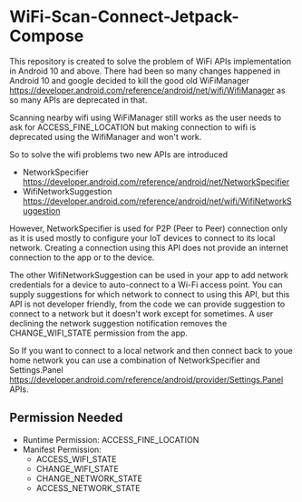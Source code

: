 # WiFi-Scan-Connect-Jetpack-Compose
This repository is created to solve the problem of WiFi APIs implementation in Android 10 and above. There had been so many changes happened in Android 10 and google decided to kill the good old WiFiManager
https://developer.android.com/reference/android/net/wifi/WifiManager as so many APIs are deprecated in that. 

Scanning nearby wifi using WiFiManager still works as the user needs to ask for ACCESS_FINE_LOCATION but making connection to wifi is deprecated using the WifiManager and won't work.

So to solve the wifi problems two new APIs are introduced
- NetworkSpecifier https://developer.android.com/reference/android/net/NetworkSpecifier
- WifiNetworkSuggestion https://developer.android.com/reference/android/net/wifi/WifiNetworkSuggestion

However, NetworkSpecifier is used for P2P (Peer to Peer) connection only as it is used mostly to configure your IoT devices to connect to its local network. Creating a connection using this API does not provide an internet connection to the app or to the device.

The other WifiNetworkSuggestion can be used in your app to add network credentials for a device to auto-connect to a Wi-Fi access point. You can supply suggestions for which network to connect to using this API, but this API is not developer friendly, from the code we can provide suggestion to connect to a network but it doesn't work except for sometimes. A user declining the network suggestion notification removes the CHANGE_WIFI_STATE permission from the app.

So If you want to connect to a local network and then connect back to youe home network you can use a combination of NetworkSpecifier and Settings.Panel https://developer.android.com/reference/android/provider/Settings.Panel APIs.

## Permission Needed
- Runtime Permission: ACCESS_FINE_LOCATION
- Manifest Permission: 
  - ACCESS_WIFI_STATE 
  - CHANGE_WIFI_STATE
  - CHANGE_NETWORK_STATE
  - ACCESS_NETWORK_STATE
